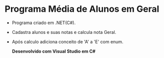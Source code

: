 # Programa Média de Alunos em Geral

- Programa criado em .NET(C#).

- Cadastra alunos e suas notas e calcula nota Geral.

- Após calculo adiciona conceito de 'A'  a 'E' com enum.

  **Desenvolvido com Visual Studio em C#**
